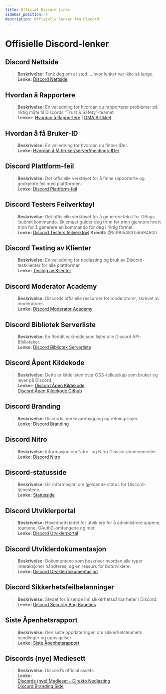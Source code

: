 ```yaml
---
title: Official Discord Links
sidebar_position: 4
description: Offisielle lenker fra Discord
---
```


# Offisielle Discord-lenker

## **Discord Nettside**
> __Beskrivelse:__ Tenk deg om et sted ... hvor lenker var ikke så lange.   <br/>
__Lenke:__ [Discord Nettside](https://dis.gd/)

## **Hvordan å Rapportere**
> __Beskrivelse:__ En veiledning for hvordan du rapporterer problemer på riktig måte til Discords “Trust & Safety”-teamet.   <br/>
__Lenker:__  [Hvordan å Rapportere](https://dis.gd/howtoreport) | [DMA Artikkel](https://discord.com/moderation/360058643194-104:-How-to-Report-Content-to-Discord)

## **Hvordan å få Bruker-ID** 
> __Beskrivelse:__ En veiledning for hvordan du finner IDer.   <br/>
__Lenke:__  [Hvordan å få bruker/server/meldings-IDer](https://dis.gd/findmyid)

## **Discord Plattform-feil**
> __Beskrivelse:__  Det offisielle verktøyet for å finne rapporterte og godkjente feil med plattformen.   <br/>
__Lenke:__ [Discord Plattform-feil](https://bugs.discord.com/)

## **Discord Testers Feilverktøyl**
> __Beskrivelse:__ Det offisielle verktøyet for å generere tekst for DBugs !submit kommando. Skjemaet guider deg trinn for trinn gjennom hvert trinn for å generere en kommando for deg i riktig format.   <br/>
__Lenke:__ [Discord Testers feilverktøyl](https://dis.gd/bug-tool)
__Kreditt:__ @53905483156684800

## **Discord Testing av Klienter**
> __Beskrivelse:__ En veiledning for nedlasting og bruk av Discord-testklienter for alle plattformer.   <br/>
__Lenke:__ [Testing av Klienter](https://support.discord.com/hc/en-us/articles/360035675191-Discord-Testing-Clients)

## **Discord Moderator Academy** 
> __Beskrivelse:__ Discords offisielle ressurser for moderatorer, skrevet av moderatorer.   <br/>
__Lenke:__ [Discord Moderator Academy](https://dis.gd/moderation)

## **Discord Bibliotek Serverliste**
> __Beskrivelse:__ En Reddit wiki-side som lister alle Discord API-Biblioteker.   <br/>
__Lenke:__ [Discord Bibliotek Serverliste](https://www.reddit.com/r/discordapp/wiki/developers)

## **Discord Åpent Kildekode**
> __Beskrivelse:__ Dette er kildelisten over OSS-fellesskap som bruker og lever på Discord.   <br/>
__Lenker:__
[Discord Åpen Kildekode](https://discord.com/open-source)   <br/>
[Discord Åpen Kildekode Github](https://github.com/discord/discord-open-source)

## **Discord Branding**  
> __Beskrivelse:__ Discords merkevarebygging og retningslinjer.   <br/>
__Lenke:__ [Discord Branding](https://discord.com/branding)

## **Discord Nitro**
> __Beskrivelse:__  Informasjon om Nitro- og Nitro Classic-abonnementer.   <br/>
__Lenke:__ [Discord Nitro](https://dis.gd/nitro)

## **Discord-statusside**
> __Beskrivelse:__ Gir informasjon om gjeldende status for Discord-tjenestene.   <br/>
__Lenke:__ [Statusside](https://dis.gd/status)

## **Discord Utviklerportal**
> __Beskrivelse:__ Hovednettstedet for utviklere for å administrere appene, teamene, OAuth2-omfangene og mer.    <br/>
__Lenke:__ [Discord Utviklerportal](https://discord.com/developers/)

## **Discord Utviklerdokumentasjon**
> __Beskrivelse:__ Dokumentene som beskriver hvordan alle typer interaksjoner håndteres, og en ressurs for botutviklere.   <br/>
__Lenke:__ [Discord Utviklerdokumentasjon](https://discord.dev/)

## **Discord Sikkerhetsfeilbelønninger**
> __Beskrivelse:__ Stedet for å sende inn sikkerhetssårbarheter i Discord.   <br/>
__Lenke:__ [Discord Security Bug Bounties](https://discord.com/security)

## **Siste Åpenhetsrapport** 
> __Beskrivelse:__ Den siste oppdateringen om sikkerhetsteamets handlinger og oppsigelser.   <br/>
__Lenke:__ [Siste Åpenhetsrapport](https://discord.com/blog/discord-transparency-report-h1-2021)

## **Discords (nye) Mediesett**
> __Beskrivelse:__ Discord’s official assets.   <br/>
__Lenke:__ <br/>
[Discords (nye) Medieset - Direkte Nedlasting](https://www.dropbox.com/sh/nabhhaq7kt59exr/AAB7U3f2pW-Jmvdul0yy7o-ia?dl=1)  <br/>
[Discord Branding Side](https://discord.com/branding)

